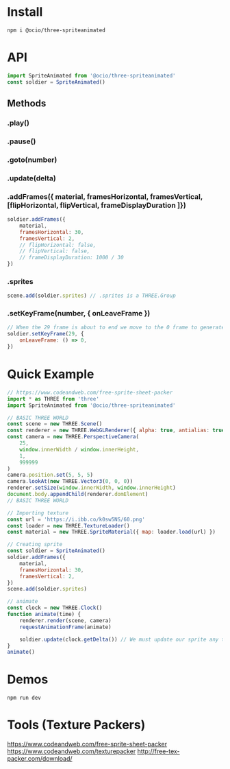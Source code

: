 # Install

`npm i @ocio/three-spriteanimated`

# API

```js
import SpriteAnimated from '@ocio/three-spriteanimated'
const soldier = SpriteAnimated()
```

## Methods

### .play()

### .pause()

### .goto(number)

### .update(delta)

### .addFrames({ material, framesHorizontal, framesVertical, [flipHorizontal, flipVertical, frameDisplayDuration ]})

```js
soldier.addFrames({
    material,
    framesHorizontal: 30,
    framesVertical: 2,
    // flipHorizontal: false,
    // flipVertical: false,
    // frameDisplayDuration: 1000 / 30
})
```

### .sprites

```js
scene.add(soldier.sprites) // .sprites is a THREE.Group
```

### .setKeyFrame(number, { onLeaveFrame })

```js
// When the 29 frame is about to end we move to the 0 frame to generate a loop
soldier.setKeyFrame(29, {
    onLeaveFrame: () => 0,
})
```

# Quick Example

```js
// https://www.codeandweb.com/free-sprite-sheet-packer
import * as THREE from 'three'
import SpriteAnimated from '@ocio/three-spriteanimated'

// BASIC THREE WORLD
const scene = new THREE.Scene()
const renderer = new THREE.WebGLRenderer({ alpha: true, antialias: true })
const camera = new THREE.PerspectiveCamera(
    25,
    window.innerWidth / window.innerHeight,
    1,
    999999
)
camera.position.set(5, 5, 5)
camera.lookAt(new THREE.Vector3(0, 0, 0))
renderer.setSize(window.innerWidth, window.innerHeight)
document.body.appendChild(renderer.domElement)
// BASIC THREE WORLD

// Importing texture
const url = 'https://i.ibb.co/k0sw5NS/60.png'
const loader = new THREE.TextureLoader()
const material = new THREE.SpriteMaterial({ map: loader.load(url) })

// Creating sprite
const soldier = SpriteAnimated()
soldier.addFrames({
    material,
    framesHorizontal: 30,
    framesVertical: 2,
})
scene.add(soldier.sprites)

// animate
const clock = new THREE.Clock()
function animate(time) {
    renderer.render(scene, camera)
    requestAnimationFrame(animate)

    soldier.update(clock.getDelta()) // We must update our sprite any time
}
animate()
```

# Demos

`npm run dev`

# Tools (Texture Packers)

https://www.codeandweb.com/free-sprite-sheet-packer
https://www.codeandweb.com/texturepacker
http://free-tex-packer.com/download/
